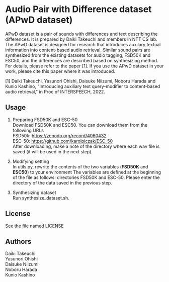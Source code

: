 # Audio Pair with Difference dataset (APwD dataset)
APwD dataset is a pair of sounds with differences and text describing the differences. 
It is prepared by Daiki Takeuchi and members in NTT CS lab.
The APwD dataset is designed for research that introduces auxilary textual information into content-based audio retrieval.
Similar sound pairs are synthesized from the existing datasets for audio tagging, FSD50K and ESC50, and the differences are described based on synthesizing method.
For details, please refer to the paper [1].
If you use the APwD dataset in your work, please cite this paper where it was introduced.


[1] Daiki Takeuchi, Yasunori Ohishi, Daisuke Niizumi, Noboru Harada and Kunio Kashino, "Introducing auxiliary text query-modifier to content-based audio retrieval," in Proc of INTERSPEECH, 2022.

<!-- ```
@inproceedings{niizumi2022composing,
    title       = {Introducing auxiliary text query-modifier to content-based audio retrieval},
    author      = {Daiki Takeuchi and Yasunori Ohishi and Daisuke Niizumi and Noboru Harada and Kunio Kashino},
    booktitle   = {2022 INTERSPEECH},
    year        = {2022},
}
``` -->
<!-- Paper URL: https://arxiv.org/hogehogefugafufa -->

## Usage
1. Preparing FSD50K and ESC-50 <br>
Download FSD50K and ESC50. You can download them from the following URLs<br>
FSD50k: https://zenodo.org/record/4060432 <br>
ESC-50: https://github.com/karolpiczak/ESC-50 <br>
After downloading, make a note of the directory where each wav file is saved (it will be used in the next step).

1. Modifying setting <br>
In utils.py, rewrite the contents of the two variables (**FSD50K** and **ESC50**) to your environment
The variables are defined at the beginning of the file as follows: directories FSD50K and ESC-50.
Please enter the directory of the data saved in the previous step.

1. Synthesizing dataset <br>
Run synthesize_dataset.sh.

## License
See the file named LICENSE

## Authors
Daiki Takeuchi <br>
Yasunori Ohishi <br>
Daisuke Niizumi <br>
Noboru Harada <br>
Kunio Kashino <br>
